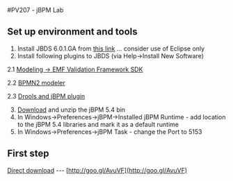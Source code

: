 #PV207 - jBPM Lab

## Set up environment and tools

  1. Install JBDS 6.0.1.GA from [this link](https://devstudio.jboss.com/earlyaccess/builds/stable/6.0.1.GA/jbdevstudio-product-universal-6.0.1.GA-v20130327-2052-B361.jar) ... consider use of Eclipse only
  2. Install following plugins to JBDS (via Help->Install New Software)

  2.1 [Modeling -> EMF Validation Framework SDK](http://download.eclipse.org/releases/juno)

  2.2 [BPMN2 modeler](http://download.eclipse.org/bpmn2-modeler/site)

  2.3 [Drools and jBPM plugin](http://download.jboss.org/drools/release/5.4.0.Final/org.drools.updatesite/)

  3. [Download](http://sourceforge.net/projects/jbpm/files/jBPM%205/jbpm-5.4.0.Final/jbpm-5.4.0.Final-bin.zip/download) and unzip the jBPM 5.4 bin
  4. In Windows->Preferences->jBPM->Installed jBPM Runtime - add location to the jBPM 5.4 libraries and mark it as a default runtime
  5. In Windows->Preferences->jBPM Task - change the Port to 5153

## First step

[Direct download](https://www.dropbox.com/s/nyb0foeq7eura8v/pv207-jbpm.zip) --- [http://goo.gl/AvuVF](http://goo.gl/AvuVF)

